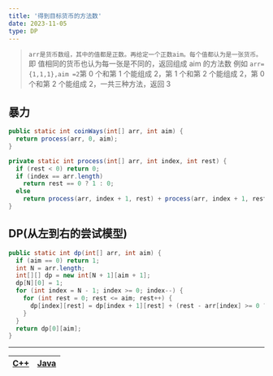 ```yaml
---
title: '得到目标货币的方法数'
date: 2023-11-05
type: DP
---
```


> `arr是货币数组，其中的值都是正数。再给定一个正数aim。每个值都认为是一张货币。`
> 即 值相同的货币也认为每一张是不同的，返回组成 aim 的方法数
> 例如 `arr={1,1,1},aim =2`第 0 个和第 1 个能组成 2，第 1 个和第 2 个能组成 2，第 0 个和第 2 个能组成 2，一共三种方法，返回 3

## 暴力

```java
public static int coinWays(int[] arr, int aim) {
  return process(arr, 0, aim);
}

private static int process(int[] arr, int index, int rest) {
  if (rest < 0) return 0;
  if (index == arr.length)
    return rest == 0 ? 1 : 0;
  else
    return process(arr, index + 1, rest) + process(arr, index + 1, rest - arr[index]);
}
```

## DP(从左到右的尝试模型)

```java
public static int dp(int[] arr, int aim) {
  if (aim == 0) return 1;
  int N = arr.length;
  int[][] dp = new int[N + 1][aim + 1];
  dp[N][0] = 1;
  for (int index = N - 1; index >= 0; index--) {
    for (int rest = 0; rest <= aim; rest++) {
      dp[index][rest] = dp[index + 1][rest] + (rest - arr[index] >= 0 ? dp[index + 1][rest - arr[index]] : 0); // 小心数组越界
    }
  }
  return dp[0][aim];
}
```

<hr/>

| [C++](https://github.com/ZhengKe996/DS/blob/main/src/dp/coins_way_every_paper_different.cpp) | [Java](https://github.com/ZhengKe996/DS/blob/main/src/dp/coins_way_every_paper_different.java) |
| :------------------------------------------------------------------------------------------: | :--------------------------------------------------------------------------------------------: |
